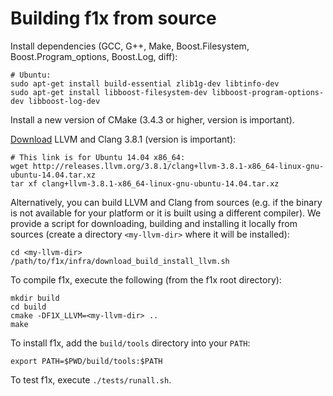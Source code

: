# Building f1x from source #

Install dependencies (GCC, G++, Make, Boost.Filesystem, Boost.Program_options, Boost.Log, diff):

    # Ubuntu:
    sudo apt-get install build-essential zlib1g-dev libtinfo-dev
    sudo apt-get install libboost-filesystem-dev libboost-program-options-dev libboost-log-dev
    
Install a new version of CMake (3.4.3 or higher, version is important).

[Download](http://releases.llvm.org/download.html) LLVM and Clang 3.8.1 (version is important):

    # This link is for Ubuntu 14.04 x86_64:
    wget http://releases.llvm.org/3.8.1/clang+llvm-3.8.1-x86_64-linux-gnu-ubuntu-14.04.tar.xz
    tar xf clang+llvm-3.8.1-x86_64-linux-gnu-ubuntu-14.04.tar.xz
    
Alternatively, you can build LLVM and Clang from sources (e.g. if the binary is not available for your platform or it is built using a different compiler). We provide a script for downloading, building and installing it locally from sources (create a directory `<my-llvm-dir>` where it will be installed):

    cd <my-llvm-dir>
    /path/to/f1x/infra/download_build_install_llvm.sh
    
To compile f1x, execute the following (from the f1x root directory):
    
    mkdir build
    cd build
    cmake -DF1X_LLVM=<my-llvm-dir> ..
    make
    
To install f1x, add the `build/tools` directory into your `PATH`:

    export PATH=$PWD/build/tools:$PATH
    
To test f1x, execute `./tests/runall.sh`.
